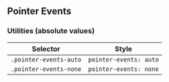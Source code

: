 ## Pointer Events

### Utilities (absolute values)

| Selector               | Style                  |
| ---------------------- | ---------------------- |
| `.pointer-events-auto` | `pointer-events: auto` |
| `.pointer-events-none` | `pointer-events: none` |
